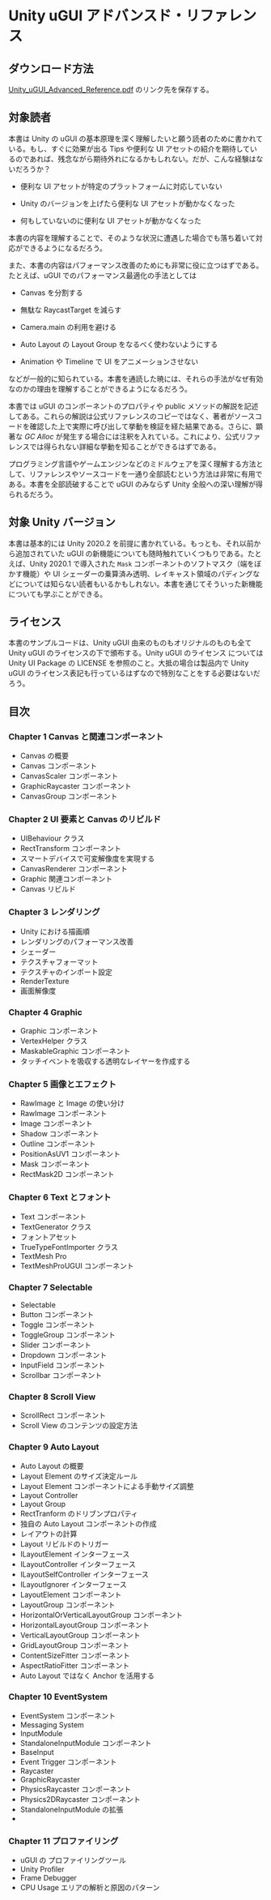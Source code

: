 # Unity uGUI アドバンスド・リファレンス

## ダウンロード方法

[Unity_uGUI_Advanced_Reference.pdf](https://github.com/heppoko/Unity_uGUI_Advance_Reference/blob/main/Unity_uGUI_Advanced_Reference.pdf) のリンク先を保存する。

## 対象読者

本書は Unity の uGUI の基本原理を深く理解したいと願う読者のために書かれている。もし、すぐに効果が出る Tips や便利な UI アセットの紹介を期待しているのであれば、残念ながら期待外れになるかもしれない。だが、こんな経験はないだろうか？

- 便利な UI アセットが特定のプラットフォームに対応していない

- Unity のバージョンを上げたら便利な UI アセットが動かなくなった

- 何もしていないのに便利な UI アセットが動かなくなった

本書の内容を理解することで、そのような状況に遭遇した場合でも落ち着いて対応ができるようになるだろう。

また、本書の内容はパフォーマンス改善のためにも非常に役に立つはずである。たとえば、uGUI でのパフォーマンス最適化の手法としては

- Canvas を分割する

- 無駄な RaycastTarget を減らす

- Camera.main の利用を避ける

- Auto Layout の Layout Group をなるべく使わないようにする

- Animation や Timeline で UI をアニメーションさせない

などが一般的に知られている。本書を通読した暁には、それらの手法がなぜ有効なのかの理由を理解することができるようになるだろう。

本書では uGUI のコンポーネントのプロパティや public メソッドの解説を記述してある。これらの解説は公式リファレンスのコピーではなく、著者がソースコードを確認した上で実際に呼び出して挙動を検証を経た結果である。さらに、顕著な *GC Alloc* が発生する場合には注釈を入れている。これにより、公式リファレンスでは得られない詳細な挙動を知ることができるはずである。

プログラミング言語やゲームエンジンなどのミドルウェアを深く理解する方法として、リファレンスやソースコードを一通り全部読むという方法は非常に有用である。本書を全部読破することで uGUI のみならず Unity 全般への深い理解が得られるだろう。

## 対象 Unity バージョン

本書は基本的には Unity 2020.2 を前提に書かれている。もっとも、それ以前から追加されていた uGUI の新機能についても随時触れていくつもりである。たとえば、Unity 2020.1 で導入された `Mask` コンポーネントのソフトマスク（端をぼかす機能）や UI シェーダーの乗算済み透明、レイキャスト領域のパディングなどについては知らない読者もいるかもしれない。本書を通じてそういった新機能についても学ぶことができる。

## ライセンス

本書のサンプルコードは、Unity uGUI 由来のものもオリジナルのものも全て Unity uGUI のライセンスの下で頒布する。Unity uGUI のライセンス については Unity UI Package の LICENSE を参照のこと。大抵の場合は製品内で Unity uGUI のライセンス表記も行っているはずなので特別なことをする必要はないだろう。

## 目次

### Chapter 1 Canvas と関連コンポーネント

- Canvas の概要
- Canvas コンポーネント
- CanvasScaler コンポーネント
- GraphicRaycaster コンポーネント
- CanvasGroup コンポーネント
  
### Chapter 2 UI 要素と Canvas のリビルド

- UIBehaviour クラス
- RectTransform コンポーネント
- スマートデバイスで可変解像度を実現する
- CanvasRenderer コンポーネント
- Graphic 関連コンポーネント
- Canvas リビルド

### Chapter 3 レンダリング

- Unity における描画順
- レンダリングのパフォーマンス改善
- シェーダー
- テクスチャフォーマット
- テクスチャのインポート設定
- RenderTexture
- 画面解像度

### Chapter 4 Graphic

- Graphic コンポーネント
- VertexHelper クラス
- MaskableGraphic コンポーネント
- タッチイベントを吸収する透明なレイヤーを作成する

### Chapter 5 画像とエフェクト
- RawImage と Image の使い分け
- RawImage コンポーネント
- Image コンポーネント
- Shadow コンポーネント
- Outline コンポーネント
- PositionAsUV1 コンポーネント
- Mask コンポーネント
- RectMask2D コンポーネント

### Chapter 6 Text とフォント

- Text コンポーネント
- TextGenerator クラス
- フォントアセット
- TrueTypeFontImporter クラス
- TextMesh Pro
- TextMeshProUGUI コンポーネント

### Chapter 7 Selectable

- Selectable
- Button コンポーネント
- Toggle コンポーネント
- ToggleGroup コンポーネント
- Slider コンポーネント
- Dropdown コンポーネント
- InputField コンポーネント
- Scrollbar コンポーネント

### Chapter 8 Scroll View

- ScrollRect コンポーネント
- Scroll View のコンテンツの設定方法

### Chapter 9 Auto Layout

- Auto Layout の概要
- Layout Element のサイズ決定ルール
- Layout Element コンポーネントによる手動サイズ調整
- Layout Controller
- Layout Group
- RectTranform のドリブンプロパティ
- 独自の Auto Layout コンポーネントの作成
- レイアウトの計算
- Layout リビルドのトリガー
- ILayoutElement インターフェース
- ILayoutController インターフェース
- ILayoutSelfController インターフェース
- ILayoutIgnorer インターフェース
- LayoutElement コンポーネント
- LayoutGroup コンポーネント
- HorizontalOrVerticalLayoutGroup コンポーネント
- HorizontalLayoutGroup コンポーネント
- VerticalLayoutGroup コンポーネント
- GridLayoutGroup コンポーネント
- ContentSizeFitter コンポーネント
- AspectRatioFitter コンポーネント
- Auto Layout ではなく Anchor を活用する

### Chapter 10 EventSystem

- EventSystem コンポーネント
- Messaging System
- InputModule
- StandaloneInputModule コンポーネント
- BaseInput
- Event Trigger コンポーネント
- Raycaster
- GraphicRaycaster
- PhysicsRaycaster コンポーネント
- Physics2DRaycaster コンポーネント
- StandaloneInputModule の拡張
- 
### Chapter 11 プロファイリング

- uGUI の プロファイリングツール
- Unity Profiler
- Frame Debugger
- CPU Usage エリアの解析と原因のパターン

